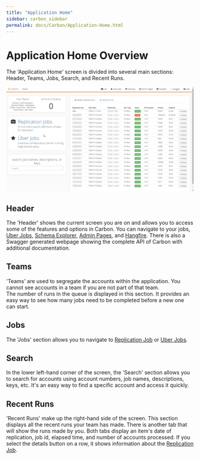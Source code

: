 ```yaml
---
title: "Application Home"
sidebar: carbon_sidebar
permalink: docs/Carbon/Application-Home.html
---
```


 
# Application Home Overview 
The 'Application Home' screen is divided into several main sections: Header, Teams, Jobs, Search, and Recent Runs. 

![Home Screen](Media/Application-Overview.png) 
 
## Header 
The 'Header' shows the current screen you are on and allows you to access some of the features and options in Carbon. You can navigate to your jobs, [Uber Jobs](Uber-Jobs.md), [Schema Explorer](Schema-Explorer.md), [Admin Pages](Admin-Pages.md), and [Hangfire](Admin-Pages.md#hangfire). There is also a Swagger generated webpage showing the complete API of Carbon with additional documentation.  
 
## Teams 
'Teams' are used to segregate the accounts within the application. You cannot see accounts in a team if you are not part of that team.<br /> 
The number of runs in the queue is displayed in this section. It provides an easy way to see how many jobs need to be completed before a new one can start. 
 
## Jobs 
The 'Jobs' section allows you to navigate to [Replication Job](Replication-Jobs.md) or [Uber Jobs](Uber-Jobs.md).
 
## Search 
In the lower left-hand corner of the screen, the 'Search' section allows you to search for accounts using account numbers, job names, descriptions, keys, etc. It's an easy way to find a specific account and access it quickly. 
 
## Recent Runs 
'Recent Runs' make up the right-hand side of the screen. This section displays all the recent runs your team has made. There is another tab that will show the runs made by you. Both tabs display an item's date of replication, job id, elapsed time, and number of accounts processed. If you select the details button on a row, it shows information about the [Replication Job](Replication-Jobs.md).  

